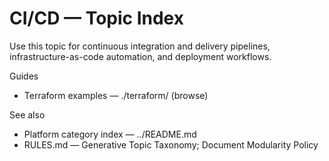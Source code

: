 # CI/CD — Topic Index

Use this topic for continuous integration and delivery pipelines, infrastructure-as-code automation, and deployment workflows.

Guides
- Terraform examples — ./terraform/ (browse)

See also
- Platform category index — ../README.md
- RULES.md — Generative Topic Taxonomy; Document Modularity Policy
